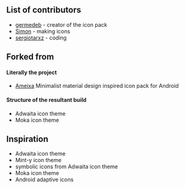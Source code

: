 ## List of contributors

* [germedeb](https://gitea.sergiotarxz.freemyip.com/germedeb) - creator of the icon pack
* [Simon](https://gitea.sergiotarxz.freemyip.com/Simon) - making icons
* [sergiotarxz](https://gitea.sergiotarxz.freemyip.com/sergiotarxz) - coding

## Forked from

#### Literally the project

* [Ameixa](https://gitlab.com/xphnx/ameixa) Minimalist material design inspired icon pack for Android

#### Structure of the resultant build

* Adwaita icon theme
* Moka icon theme

## Inspiration

* Adwaita icon theme
* Mint-y icon theme
* symbolic icons from Adwaita icon theme
* Moka icon theme
* Android adaptive icons
